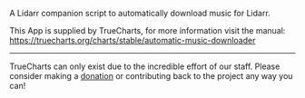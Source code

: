 A Lidarr companion script to automatically download music for Lidarr.

This App is supplied by TrueCharts, for more information visit the manual: https://truecharts.org/charts/stable/automatic-music-downloader

---

TrueCharts can only exist due to the incredible effort of our staff.
Please consider making a [donation](https://truecharts.org/docs/about/sponsor) or contributing back to the project any way you can!
